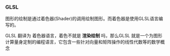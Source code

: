 ### GLSL

图形的绘制是通过着色器(Shader)的调用绘制图形。而着色器是使用GLSL语言编写的。

GLSL 翻译为 着色器语言，着色不就是 **渲染绘制** 吗，那么GLSL 就是一个为图形计算量身定制的编程语言，它包含一些针对向量和矩阵操作的线性代数等的数学概念